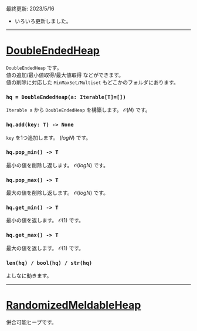 最終更新: 2023/5/16
- いろいろ更新しました。  

_____
# [DoubleEndedHeap](https://github.com/titanium-22/Library_py/blob/main/DataStructures/Heap/DoubleEndedHeap.py)

`DoubleEndedHeap` です。  
値の追加/最小値取得/最大値取得 などができます。  
値の削除に対応した `MinMaxSet/Multiset` もどこかのフォルダにあります。

### `hq = DoubleEndedHeap(a: Iterable[T]=[])`
`Iterable a` から `DoubleEndedHeap` を構築します。 $\mathcal{O}(N)$ です。

### `hq.add(key: T) -> None`
`key` を1つ追加します。 $\mathcal{}(logN)$ です。

### `hq.pop_min() -> T`
最小の値を削除し返します。 $\mathcal{O}(logN)$ です。

### `hq.pop_max() -> T`
最大の値を削除し返します。 $\mathcal{O}(logN)$ です。

### `hq.get_min() -> T`
最小の値を返します。 $\mathcal{O}(1)$ です。

### `hq.get_max() -> T`
最大の値を返します。 $\mathcal{O}(1)$ です。

### `len(hq) / bool(hq) / str(hq)`
よしなに動きます。

_____
# [RandomizedMeldableHeap](https://github.com/titanium-22/Library_py/blob/main/DataStructures/Heap/RandomizedMeldableHeap.py)

併合可能ヒープです。

